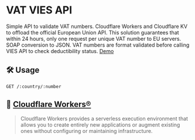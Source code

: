 # VAT VIES API

Simple API to validate VAT numbers. Cloudflare Workers and Cloudflare KV to offload the official European Union API. This solution guarantees that within 24 hours, only one request per unique VAT number to EU servers. SOAP conversion to JSON. VAT numbers are format validated before calling VIES API to check deductibility status.
[Demo](https://vat.adaptive.workers.dev/)


## 🛠️ Usage

```http
GET /:country/:number
```

## 🥰 [Cloudflare Workers®](https://workers.cloudflare.com/)
> Cloudflare Workers provides a serverless execution environment that allows you to create entirely new applications or augment existing ones without configuring or maintaining infrastructure.